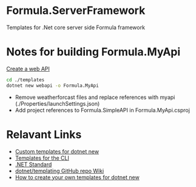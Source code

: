 # Formula.ServerFramework
Templates for .Net core server side Formula framework

# Notes for building Formula.MyApi
[Create a web API](https://docs.microsoft.com/en-us/aspnet/core/tutorials/first-web-api?view=aspnetcore-3.0&tabs=visual-studio-code)

```bash
cd ./templates
dotnet new webapi -o Formula.MyApi
```

- Remove weatherforcast files and replace references with myapi (./Properties/launchSettings.json)
- Add project references to Formula.SimpleAPI in Formula.MyApi.csproj



# Relavant Links
- [Custom templates for dotnet new](https://docs.microsoft.com/en-us/dotnet/core/tools/custom-templates)
- [Templates for the CLI](https://docs.microsoft.com/en-us/dotnet/core/tutorials/cli-templates-create-item-template)
- [.NET Standard](https://docs.microsoft.com/en-us/dotnet/standard/net-standard)
- [dotnet/templating GitHub repo Wiki](https://github.com/dotnet/templating/wiki)
- [How to create your own templates for dotnet new](https://devblogs.microsoft.com/dotnet/how-to-create-your-own-templates-for-dotnet-new/)
